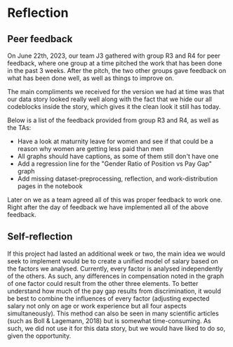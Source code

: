 # Reflection

## Peer feedback

On June 22th, 2023, our team J3 gathered with group R3 and R4 for peer feedback,
where one group at a time pitched the work that has been done in the past 3
weeks. After the pitch, the two other groups gave feedback on what has been done
well, as well as things to improve on.

The main compliments we received for the version we had at time was that our
data story looked really well along with the fact that we hide our all
codeblocks inside the story, which gives it the clean look it still has today.

Below is a list of the feedback provided from group R3 and R4, as well as the TAs:
- Have a look at maturnity leave for women and see if that could be a reason why women are getting less paid than men
- All graphs should have captions, as some of them still don't have one
- Add a regression line for the "Gender Ratio of Position vs Pay Gap" graph
- Add missing dataset-preprocessing, reflection, and work-distribution pages in the notebook

Later on we as a team agreed all of this was proper feedback to work one. Right
after the day of feedback we have implemented all of the above feedback.

## Self-reflection

If this project had lasted an additional week or two, the main idea we would
seek to implement would be to create a unified model of salary based on the
factors we analysed. Currently, every factor is analysed independently of the
others. As such, any differences in compensation noted in the graph of one
factor could result from the other three elements. To better understand how much
of the pay gap results from discrimination, it would be best to combine the
influences of every factor (adjusting expected salary not only on age or work
experience but all four aspects simultaneously). This method can also be seen in
many scientific articles (such as Boll & Lagemann, 2018) but is somewhat
time-consuming. As such, we did not use it for this data story, but we would
have liked to do so, given the opportunity.
